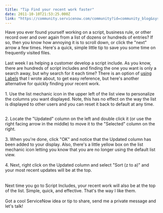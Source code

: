```yaml
---
title: "Tip Find your recent work faster"
date: 2011-10-10T21:53:25.000Z
link: "https://community.servicenow.com/community?id=community_blog&sys_id=c78c6ae1dbd0dbc01dcaf3231f96193a"
---
```

<p><img  alt="" class="jive-image" src="741e4802db1417041dcaf3231f9619e8.iix" align="right" />Have you ever found yourself working on a script, business rule, or other record over and over again from a list of dozens or hundreds of entries? If so, then you know how annoying it is to scroll down, or click the "next" arrow a few times. Here's a quick, simple little tip to save you some time on frequently visited files.<br /><!--break--><br />Last week I as helping a customer develop a script include. As you know, there are hundreds of script includes and finding the one you want is only a search away, but why search for it each time? There is an option of <a title="mmunity.service-now.com/blog/ctomasi/labels" href="http://community.service-now.com/blog/ctomasi/labels">using Labels</a> that I wrote about, to get easy reference, but here's another alternative for quickly finding your recent work.<br /><br />1. Use the list mechanic icon in the upper left of the list view to personalize the columns you want displayed. Note, this has no effect on the way the list is displayed to other users and you can reset it back to default at any time.<br /><center><img  alt="" class="jive-image" src="e2ab2fb9db14df04e9737a9e0f9619ed.iix" /></center><br />2. Locate the "Updated" column on the left and double click it (or use the right facing arrow in the middle) to move it to the "Selected" column on the right.<br /><center><img  alt="" class="jive-image" src="6c0ea506dbd8d7041dcaf3231f96198a.iix" /></center><br />3. When you're done, click "OK" and notice that the Updated column has been added to your display. Also, there's a little yellow box on the list mechanic icon letting you know that you are no longer using the default list view.<br /><br />4. Next, right click on the Updated column and select "Sort (z to a)" and your most recent updates will be at the top.<br /><center><img  alt="" class="jive-image" src="39beed02dbdcd304b322f4621f96199d.iix" /></center><br /><br />Next time you go to Script Includes, your recent work will also be at the top of the list. Simple, quick, and effective. That's the way I like them.<br /><br />Got a cool ServiceNow idea or tip to share, send me a private message and let's talk!</p>